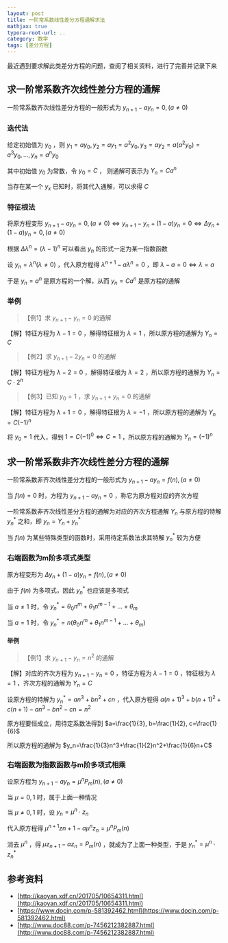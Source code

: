 ```yaml
---
layout: post
title: 一阶常系数线性差分方程通解求法
mathjax: true
typora-root-url: ..
category: 数学
tags: [差分方程]
---
```


最近遇到要求解此类差分方程的问题，查阅了相关资料，进行了完善并记录下来

## 求一阶常系数齐次线性差分方程的通解

一阶常系数齐次线性差分方程的一般形式为 $y_{n+1}-ay_n=0,(a \neq 0)$

### 迭代法

给定初始值为 $y_0$ ，则 $y_1=ay_0, y_2=ay_1=a^2y_0, y_3=ay_2=a(a^2y_0)=a^3y_0, \dots , y_n=a^ny_0$

其中初始值 $y_0$ 为常数，令 $y_0=C$ ， 则通解可表示为 $Y_n=Ca^n$

当存在某一个 $y_x$ 已知时，将其代入通解，可以求得 $C$

### 特征根法

将原方程变形 $y_{n+1}-ay_n=0,(a \neq 0) \iff y_{n+1}-y_n+(1-a)y_n=0 \iff \Delta y_n+(1-a)y_n=0,(a \neq 0)$

根据 $\Delta \lambda^n=(\lambda-1)^n$ 可以看出 $y_n$ 的形式一定为某一指数函数

设 $y_n=\lambda^n(\lambda \neq 0)$ ，代入原方程得 $\lambda^{n+1}-a\lambda^n=0$ ，即 $\lambda-a=0 \iff \lambda=a$

于是 $y_n=a^n$ 是原方程的一个解，从而 $y_n=Ca^n$ 是原方程的通解

### 举例

>  【例1】求 $y_{n+1}-y_n=0$ 的通解

【解】特征方程为 $\lambda-1=0$ ，解得特征根为 $\lambda=1$ ，所以原方程的通解为 $Y_n=C$

> 【例2】求 $y_{n+1}-2y_n=0$ 的通解

【解】特征方程为 $\lambda-2=0$ ，解得特征根为 $\lambda=2$ ，所以原方程的通解为 $Y_n=C\cdot2^n$

> 【例3】已知 $y_0=1$ ，求 $y_{n+1}+y_n=0$ 的通解

【解】特征方程为 $\lambda+1=0$ ，解得特征根为 $\lambda=-1$ ，所以原方程的通解为 $Y_n=C(-1)^n$

将 $y_0=1$ 代入，得到 $1=C(-1)^0 \iff C=1$ ，所以原方程的通解为 $Y_n=(-1)^n$

## 求一阶常系数非齐次线性差分方程的通解

一阶常系数非齐次线性差分方程的一般形式为 $y_{n+1}-ay_n=f(n),(a \neq 0)$

当 $f(n)=0$ 时，方程为 $y_{n+1}-ay_n=0$ ，称它为原方程对应的齐次方程

一阶常系数非齐次线性差分方程的通解为对应的齐次方程通解 $Y_n$ 与原方程的特解 $y^*_n$ 之和，即 $y_n=Y_n+y^*_n$

当 $f(n)$ 为某些特殊类型的函数时，采用待定系数法求其特解 $y^*_n$ 较为方便

### 右端函数为m阶多项式类型

原方程变形为 $\Delta y_n+(1-a)y_n=f(n),(a \neq 0)$

由于 $f(n)$ 为多项式，因此 $y^*_n$ 也应该是多项式

当 $a\neq1$ 时，令 $y^*_n=\theta_0 n^m+\theta_1 n^{m-1}+\dots+\theta_m$

当 $a=1$ 时，令 $y^*_n=n(\theta_0 n^m+\theta_1 n^{m-1}+\dots+\theta_m)$

#### 举例

> 【例1】求 $y_{n+1}-y_n=n^2$ 的通解

【解】对应的齐次方程为 $y_{n+1}-y_n=0$ ，特征方程为 $\lambda-1=0$ ，特征根为 $\lambda=1$ ，齐次方程的通解为 $Y_n=C$

设原方程的特解为 $y^*_n=an^3+bn^2+cn$ ，代入原方程得 $a(n+1)^3+b(n+1)^2+c(n+1)-an^3-bn^2-cn=n^2$

原方程要恒成立，用待定系数法得到 $a=\frac{1}{3}, b=\frac{1}{2}, c=\frac{1}{6}$

所以原方程的通解为 $y_n=\frac{1}{3}n^3+\frac{1}{2}n^2+\frac{1}{6}n+C$

### 右端函数为指数函数与m阶多项式相乘

设原方程为 $y_{n+1}-ay_n=\mu^nP_m(n),(a \neq 0)$

当 $\mu=0,1$ 时，属于上面一种情况

当 $\mu \neq 0,1$ 时，设 $y_n=\mu^n \cdot z_n$

代入原方程得 $\mu^{n+1}z{n+1}-a\mu^nz_n=\mu^nP_m(n)$

消去 $\mu^n$ ，得 $\mu z_{n+1}-az_n=P_m(n)$ ，就成为了上面一种类型，于是 $y^*_n=\mu^n \cdot z^*_n$

## 参考资料

- [http://kaoyan.xdf.cn/201705/10654311.html](http://kaoyan.xdf.cn/201705/10654311.html)
- [https://www.docin.com/p-581392462.html](https://www.docin.com/p-581392462.html)
- [http://www.doc88.com/p-7456212382887.html](http://www.doc88.com/p-7456212382887.html)